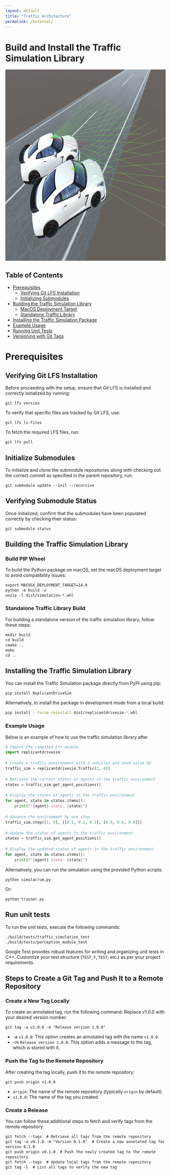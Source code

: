 ```yaml
---
layout: default
title: "Traffic Architecture"
permalink: /External/
---
```


# Build and Install the Traffic Simulation Library

<img src="https://raw.githubusercontent.com/chrisjcc/ReplicantDriveSim/main/External/images/NISSAN-GTR_ReplicantDriveSim_Raycasting.png" alt="Nissan GTR" width="800" height="600"/>

## Table of Contents
- [Prerequisites](#prerequisites)
  - [Verifying Git LFS Installation](#verifying-git-lfs-installation)
  - [Initializing Submodules](#initialize-submodules)
- [Building the Traffic Simulation Library](#build-the-traffic-simulation-library)
  - [MacOS Deployment Target](#macos-deployment-target)
  - [Standalone Traffic Library](#standalone-traffic-library)
- [Installing the Traffic Simulation Package](#install-traffic-simulation-package)
- [Example Usage](#example-usage)
- [Running Unit Tests](#run-unit-tests)
- [Versioning with Git Tags](#steps-to-create-a-git-tag-and-push-it-to-a-remote-repository)

# Prerequisites

## Verifying Git LFS Installation

Before proceeding with the setup, ensure that Git LFS is installed and correctly initialized by running:

```shell
git lfs version
```

To verify that specific files are tracked by Git LFS, use:

```shell
git lfs ls-files
```

To fetch the required LFS files, run:

```shell
git lfs pull
```

## Initialize Submodules
To initialize and clone the submodule repositories along with checking out the correct commit as specified in the parent repository, run:

```shell
git submodule update --init --recursive
```

## Verifying Submodule Status
Once initialized, confirm that the submodules have been populated correctly by checking their status:

```shell
git submodule status
```

## Building the Traffic Simulation Library

### Build PIP Wheel
To build the Python package on macOS, set the macOS deployment target to avoid compatibility issues:

```shell
export MACOSX_DEPLOYMENT_TARGET=14.0
python -m build -v
unzip -l dist/simulation-*.whl
```

### Standalone Traffic Library Build
For building a standalone version of the traffic simulation library, follow these steps:

```shell
mkdir build
cd build
cmake ..
make
cd ..
```

## Installing the Traffic Simulation Library
You can install the Traffic Simulation package directly from PyPI using pip:

```bash
pip install ReplicantDriveSim
```

Alternatively, to install the package in development mode from a local build:

```bash
pip install --force-reinstall dist/replicantdrivesim-*.whl
```

### Example Usage
Below is an example of how to use the traffic simulation library after

```python
# Import the compiled C++ module
import replicantdrivesim

# Create a traffic environment with 2 vehicles and seed value 42
traffic_sim = replicantdrivesim.Traffic(2, 42)

# Retrieve the current states of agents in the traffic environment
states = traffic_sim.get_agent_positions()

# Display the states of agents in the traffic environment
for agent, state in states.items():
    print(f"{agent} state: {state}")

# Advance the environment by one step
traffic_sim.step([1, 0], [[0.1, 0.2, 0.3], [0.0, 0.0, 0.0]])

# Update the states of agents in the traffic environment
states = traffic_sim.get_agent_positions()

# Display the updated states of agents in the traffic environment
for agent, state in states.items():
    print(f"{agent} state: {state}")
```

Alternatively, you can run the simulation using the provided Python scripts:

```shell
python simulacrum.py
```

Or:

```shell
python trainer.py
```

## Run unit tests
To run the unit tests, execute the following commands:

```shell
./build/tests/traffic_simulation_test
./build/tests/perception_module_test
```

Google Test provides robust features for writing and organizing unit tests in C++. Customize your test structure (`TEST_F`, `TEST`, etc.) as per your project requirements.

## Steps to Create a Git Tag and Push It to a Remote Repository

### Create a New Tag Locally
To create an annotated tag, run the following command. Replace v1.0.0 with your desired version number:

```shell
git tag -a v1.0.0 -m "Release version 1.0.0"
```
- -a `v1.0.0`: This option creates an annotated tag with the name `v1.0.0`.
- -m `Release version 1.0.0`: This option adds a message to the tag, which is stored with it.

### Push the Tag to the Remote Repository
After creating the tag locally, push it to the remote repository:

```shell
git push origin v1.0.0
```
- `origin`: The name of the remote repository (typically `origin` by default).
- `v1.0.0`: The name of the tag you created.

### Create a Release
You can follow these additional steps to fetch and verify tags from the remote repository:

```shell
git fetch --tags  # Retrieve all tags from the remote repository
git tag -a v0.1.0 -m "Version 0.1.0"  # Create a new annotated tag for version 0.1.0
git push origin v0.1.0  # Push the newly created tag to the remote repository
git fetch --tags  # Update local tags from the remote repository
git tag -l  # List all tags to verify the new tag
```

